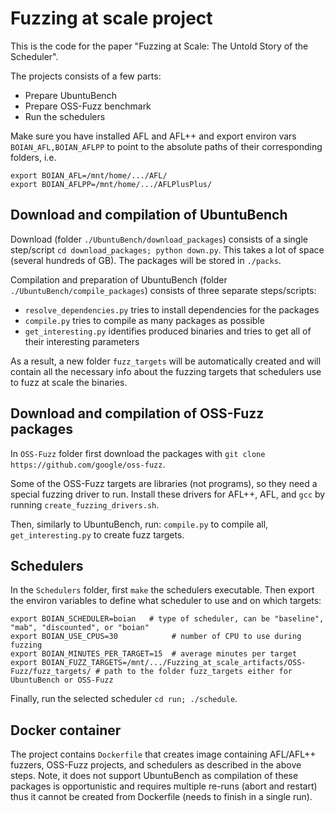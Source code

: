 # Fuzzing at scale project
This is the code for the paper "Fuzzing at Scale: The Untold Story of the Scheduler".

The projects consists of a few parts: 
* Prepare UbuntuBench
* Prepare OSS-Fuzz benchmark
* Run the schedulers

Make sure you have installed AFL and AFL++ and export environ vars `BOIAN_AFL,BOIAN_AFLPP` to point to the absolute paths of their corresponding folders, i.e. 
```
export BOIAN_AFL=/mnt/home/.../AFL/
export BOIAN_AFLPP=/mnt/home/.../AFLPlusPlus/
```

## Download and compilation of UbuntuBench
Download (folder `./UbuntuBench/download_packages`) consists of a single step/script `cd download_packages; python down.py`. This takes a lot of space (several hundreds of GB). The packages will be stored in `./packs`.

Compilation and preparation of UbuntuBench (folder `./UbuntuBench/compile_packages`) consists of three separate steps/scripts:
* `resolve_dependencies.py`  tries to install dependencies for the packages
* `compile.py`               tries to compile as many packages as possible 
* `get_interesting.py`       identifies produced binaries and tries to get all of their interesting parameters 

As a result, a new folder `fuzz_targets` will be automatically created and will contain all the necessary info about the fuzzing targets that schedulers use to fuzz at scale the binaries.

## Download and compilation of OSS-Fuzz packages
In `OSS-Fuzz` folder first download the packages with `git clone https://github.com/google/oss-fuzz`. 

Some of the OSS-Fuzz targets are libraries (not programs), so they need a special fuzzing driver to run. Install these drivers for AFL++, AFL, and `gcc` by running `create_fuzzing_drivers.sh`.

Then, similarly to UbuntuBench, run: `compile.py` to compile all,  `get_interesting.py` to create fuzz targets.

## Schedulers
In the `Schedulers` folder, first `make` the schedulers executable. 
Then export the environ variables to define what scheduler to use and on which targets:
```
export BOIAN_SCHEDULER=boian   # type of scheduler, can be "baseline", "mab", "discounted", or "boian"
export BOIAN_USE_CPUS=30            # number of CPU to use during fuzzing
export BOIAN_MINUTES_PER_TARGET=15  # average minutes per target
export BOIAN_FUZZ_TARGETS=/mnt/.../Fuzzing_at_scale_artifacts/OSS-Fuzz/fuzz_targets/ # path to the folder fuzz_targets either for UbuntuBench or OSS-Fuzz
```
Finally, run the selected scheduler `cd run; ./schedule`.

## Docker container
The project contains `Dockerfile` that creates image containing AFL/AFL++ fuzzers, OSS-Fuzz projects, and schedulers as described in the above steps. Note, it does not support UbuntuBench as compilation of these packages is opportunistic and requires multiple re-runs (abort and restart) thus it cannot be created from Dockerfile (needs to finish in a single run).

